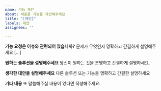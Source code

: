 ```yaml
---
name: 기능 제안
about: 새로운 기능을 제안해주세요
title: "[제안]"
labels: 제안
assignees: ''

---
```


**기능 요청은 이슈와 관련되어 있습니까?**
문제가 무엇인지 명확하고 간결하게 설명해주세요 [...]

**원하는 솔루션을 설명해주세요**
당신이 원하는 것을 분명하고 간결하게 설명하세요.

**생각한 대안을 설명해주세요**
다른 솔루션 또는 기능을 명확하고 간결한 설명하세요

**기타 내용**
또 말씀해주실 내용이 있다면 작성해주세요.
